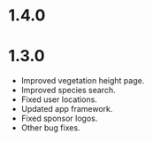 # 1.4.0

# 1.3.0

- Improved vegetation height page.
- Improved species search.
- Fixed user locations.
- Updated app framework.
- Fixed sponsor logos.
- Other bug fixes.
